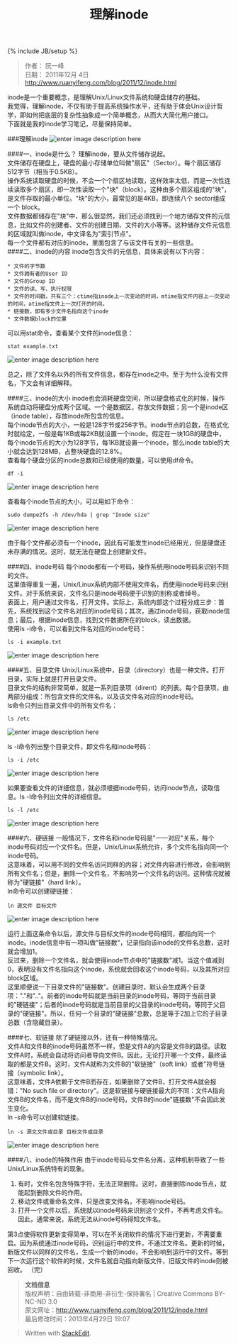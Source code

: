 ﻿---
layout: post
title: "理解inode"
description: ""
category: linux
tags: [linux]
---
{% include JB/setup %}
>作者： 阮一峰  
>日期： 2011年12月 4日  
><http://www.ruanyifeng.com/blog/2011/12/inode.html>

inode是一个重要概念，是理解Unix/Linux文件系统和硬盘储存的基础。  
我觉得，理解inode，不仅有助于提高系统操作水平，还有助于体会Unix设计哲学，即如何把底层的复杂性抽象成一个简单概念，从而大大简化用户接口。  
下面就是我的inode学习笔记，尽量保持简单。

###理解inode
![enter image description here][1]

####一、inode是什么？
理解inode，要从文件储存说起。  
文件储存在硬盘上，硬盘的最小存储单位叫做"扇区"（Sector）。每个扇区储存512字节（相当于0.5KB）。  
操作系统读取硬盘的时候，不会一个个扇区地读取，这样效率太低，而是一次性连续读取多个扇区，即一次性读取一个"块"（block）。这种由多个扇区组成的"块"，是文件存取的最小单位。"块"的大小，最常见的是4KB，即连续八个 sector组成一个 block。  
文件数据都储存在"块"中，那么很显然，我们还必须找到一个地方储存文件的元信息，比如文件的创建者、文件的创建日期、文件的大小等等。这种储存文件元信息的区域就叫做inode，中文译名为"索引节点"。  
每一个文件都有对应的inode，里面包含了与该文件有关的一些信息。  
####二、inode的内容
inode包含文件的元信息，具体来说有以下内容：

	* 文件的字节数
	* 文件拥有者的User ID
	* 文件的Group ID
	* 文件的读、写、执行权限
	* 文件的时间戳，共有三个：ctime指inode上一次变动的时间，mtime指文件内容上一次变动的时间，atime指文件上一次打开的时间。
	* 链接数，即有多少文件名指向这个inode
	* 文件数据block的位置
可以用stat命令，查看某个文件的inode信息：

	stat example.txt
![enter image description here][2] 
 
总之，除了文件名以外的所有文件信息，都存在inode之中。至于为什么没有文件名，下文会有详细解释。
  
####三、inode的大小
inode也会消耗硬盘空间，所以硬盘格式化的时候，操作系统自动将硬盘分成两个区域。一个是数据区，存放文件数据；另一个是inode区（inode table），存放inode所包含的信息。  
每个inode节点的大小，一般是128字节或256字节。inode节点的总数，在格式化时就给定，一般是每1KB或每2KB就设置一个inode。假定在一块1GB的硬盘中，每个inode节点的大小为128字节，每1KB就设置一个inode，那么inode table的大小就会达到128MB，占整块硬盘的12.8%。  
查看每个硬盘分区的inode总数和已经使用的数量，可以使用df命令。

	df -i
![enter image description here][3]  

查看每个inode节点的大小，可以用如下命令：  

	sudo dumpe2fs -h /dev/hda | grep "Inode size"
![enter image description here][4]

由于每个文件都必须有一个inode，因此有可能发生inode已经用光，但是硬盘还未存满的情况。这时，就无法在硬盘上创建新文件。

####四、inode号码
每个inode都有一个号码，操作系统用inode号码来识别不同的文件。  
这里值得重复一遍，Unix/Linux系统内部不使用文件名，而使用inode号码来识别文件。对于系统来说，文件名只是inode号码便于识别的别称或者绰号。  
表面上，用户通过文件名，打开文件。实际上，系统内部这个过程分成三步：首先，系统找到这个文件名对应的inode号码；其次，通过inode号码，获取inode信息；最后，根据inode信息，找到文件数据所在的block，读出数据。  
使用ls -i命令，可以看到文件名对应的inode号码：  

	ls -i example.txt
![enter image description here][5]

####五、目录文件
Unix/Linux系统中，目录（directory）也是一种文件。打开目录，实际上就是打开目录文件。  
目录文件的结构非常简单，就是一系列目录项（dirent）的列表。每个目录项，由两部分组成：所包含文件的文件名，以及该文件名对应的inode号码。  
ls命令只列出目录文件中的所有文件名：

	ls /etc
![enter image description here][6]

ls -i命令列出整个目录文件，即文件名和inode号码：

	ls -i /etc
![enter image description here][7]

如果要查看文件的详细信息，就必须根据inode号码，访问inode节点，读取信息。ls -l命令列出文件的详细信息。  

	ls -l /etc
![enter image description here][8]

####六、硬链接
一般情况下，文件名和inode号码是"一一对应"关系，每个inode号码对应一个文件名。但是，Unix/Linux系统允许，多个文件名指向同一个inode号码。  
这意味着，可以用不同的文件名访问同样的内容；对文件内容进行修改，会影响到所有文件名；但是，删除一个文件名，不影响另一个文件名的访问。这种情况就被称为"硬链接"（hard link）。  
ln命令可以创建硬链接：

	ln 源文件 目标文件
![enter image description here][9]  

运行上面这条命令以后，源文件与目标文件的inode号码相同，都指向同一个inode。inode信息中有一项叫做"链接数"，记录指向该inode的文件名总数，这时就会增加1。  
反过来，删除一个文件名，就会使得inode节点中的"链接数"减1。当这个值减到0，表明没有文件名指向这个inode，系统就会回收这个inode号码，以及其所对应block区域。  
这里顺便说一下目录文件的"链接数"。创建目录时，默认会生成两个目录项："."和".."。前者的inode号码就是当前目录的inode号码，等同于当前目录的"硬链接"；后者的inode号码就是当前目录的父目录的inode号码，等同于父目录的"硬链接"。所以，任何一个目录的"硬链接"总数，总是等于2加上它的子目录总数（含隐藏目录）。  

####七、软链接
除了硬链接以外，还有一种特殊情况。  
文件A和文件B的inode号码虽然不一样，但是文件A的内容是文件B的路径。读取文件A时，系统会自动将访问者导向文件B。因此，无论打开哪一个文件，最终读取的都是文件B。这时，文件A就称为文件B的"软链接"（soft link）或者"符号链接（symbolic link）。  
这意味着，文件A依赖于文件B而存在，如果删除了文件B，打开文件A就会报错："No such file or directory"。这是软链接与硬链接最大的不同：文件A指向文件B的文件名，而不是文件B的inode号码，文件B的inode"链接数"不会因此发生变化。  
ln -s命令可以创建软链接。  

	ln -s 源文文件或目录 目标文件或目录
![enter image description here][10]

####八、inode的特殊作用
由于inode号码与文件名分离，这种机制导致了一些Unix/Linux系统特有的现象。   

1. 有时，文件名包含特殊字符，无法正常删除。这时，直接删除inode节点，就能起到删除文件的作用。
2. 移动文件或重命名文件，只是改变文件名，不影响inode号码。
3. 打开一个文件以后，系统就以inode号码来识别这个文件，不再考虑文件名。因此，通常来说，系统无法从inode号码得知文件名。  

第3点使得软件更新变得简单，可以在不关闭软件的情况下进行更新，不需要重启。因为系统通过inode号码，识别运行中的文件，不通过文件名。更新的时候，新版文件以同样的文件名，生成一个新的inode，不会影响到运行中的文件。等到下一次运行这个软件的时候，文件名就自动指向新版文件，旧版文件的inode则被回收。
（完）

>**文档信息**  
>版权声明：自由转载-非商用-非衍生-保持署名 | Creative Commons BY-NC-ND 3.0  
>原文网址：http://www.ruanyifeng.com/blog/2011/12/inode.html  
>最后修改时间：2013年4月29日 19:07

> Written with [StackEdit](http://benweet.github.io/stackedit/).


  [1]: http://zlong.org/assets/img/bg2011120401.jpg
  [2]: http://zlong.org/assets/img/bg2011120402.png
  [3]: http://zlong.org/assets/img/bg2011120403.png
  [4]: http://zlong.org/assets/img/bg2011120404.png
  [5]: http://zlong.org/assets/img/bg2011120405.png
  [6]: http://zlong.org/assets/img/bg2011120406.png
  [7]: http://zlong.org/assets/img/bg2011120407.png
  [8]: http://zlong.org/assets/img/bg2011120408.png
  [9]: http://zlong.org/assets/img/bg2011120409.png
  [10]: http://zlong.org/assets/img/bg2011120410.png
